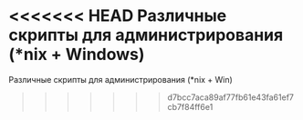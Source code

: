 <<<<<<< HEAD
Различные скрипты для администрирования (*nix + Windows)
=======
Различные скрипты для администрирования (*nix + Win)
>>>>>>> d7bcc7aca89af77fb61e43fa61ef7cb7f84ff6e1

